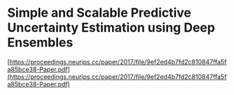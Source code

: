 # Simple and Scalable Predictive Uncertainty Estimation using Deep Ensembles

[https://proceedings.neurips.cc/paper/2017/file/9ef2ed4b7fd2c810847ffa5fa85bce38-Paper.pdf](https://proceedings.neurips.cc/paper/2017/file/9ef2ed4b7fd2c810847ffa5fa85bce38-Paper.pdf)



